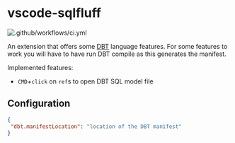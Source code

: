 # vscode-sqlfluff

![.github/workflows/ci.yml](https://github.com/dorzey/vscode-dbt-language/workflows/.github/workflows/ci.yml/badge.svg)

An extension that offers some [DBT](https://www.getdbt.com/) language features. For some features to work you will have to have run DBT compile as this generates the manifest.

Implemented features:

- `CMD`+`click` on `ref`s to open DBT SQL model file

## Configuration

```json
{
 "dbt.manifestLocation": "location of the DBT manifest"
}
```